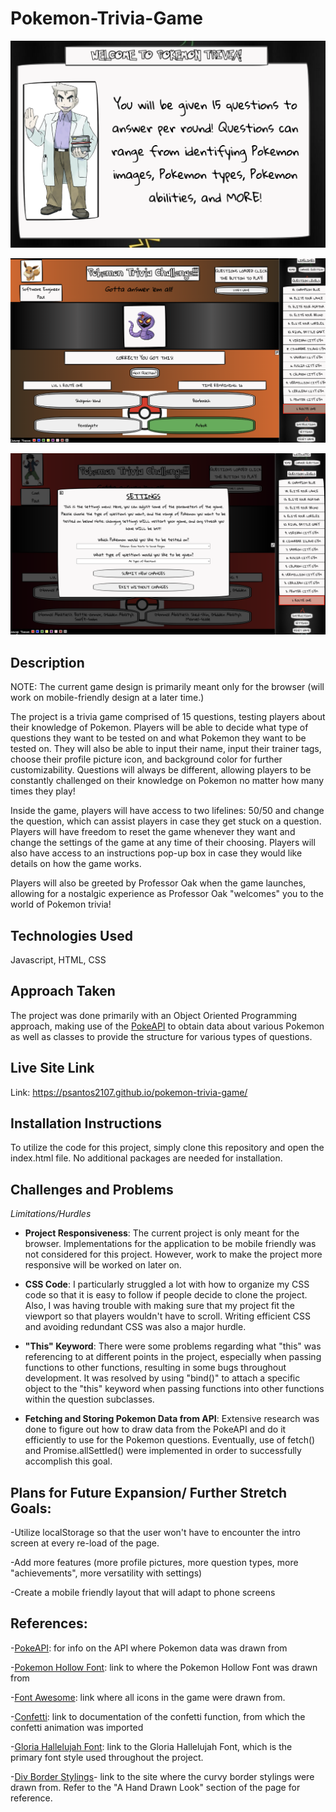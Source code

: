 # Pokemon-Trivia-Game

![Intro Screen with Professor Oak](./imgs/ProfOakGameScreenshot.png 'Professor Oak introduction screen')

![Trivia Game snapshot](./imgs/TriviaGameScreenshot.png 'Trivia Game Snapshot')

![Settings snapshot](./imgs/settingScreenshot.png 'Settings snapshot')

## Description

NOTE: The current game design is primarily meant only for the browser (will work on mobile-friendly design at a later time.)

The project is a trivia game comprised of 15 questions, testing players about their knowledge of Pokemon. Players will be able to decide what type of questions they want to be tested on and what Pokemon they want to be tested on. They will also be able to input their name, input their trainer tags, choose their profile picture icon, and background color for further customizability. Questions will always be different, allowing players to be constantly challenged on their knowledge on Pokemon no matter how many times they play!

Inside the game, players will have access to two lifelines: 50/50 and change the question, which can assist players in case they get stuck on a question. Players will have freedom to reset the game whenever they want and change the settings of the game at any time of their choosing. Players will also have access to an instructions pop-up box in case they would like details on how the game works.

Players will also be greeted by Professor Oak when the game launches, allowing for a nostalgic experience as Professor Oak "welcomes" you to the world of Pokemon trivia!

## Technologies Used

Javascript, HTML, CSS

## Approach Taken

The project was done primarily with an Object Oriented Programming approach, making use of the [PokeAPI](https://pokeapi.co/) to obtain data about various Pokemon as well as classes to provide the structure for various types of questions.

## Live Site Link

Link: https://psantos2107.github.io/pokemon-trivia-game/

## Installation Instructions

To utilize the code for this project, simply clone this repository and open the index.html file. No additional packages are needed for installation.

## Challenges and Problems

_Limitations/Hurdles_

- **Project Responsiveness**: The current project is only meant for the browser. Implementations for the application to be mobile friendly was not considered for this project. However, work to make the project more responsive will be worked on later on.

- **CSS Code**: I particularly struggled a lot with how to organize my CSS code so that it is easy to follow if people decide to clone the project. Also, I was having trouble with making sure that my project fit the viewport so that players wouldn't have to scroll. Writing efficient CSS and avoiding redundant CSS was also a major hurdle.

- **"This" Keyword**: There were some problems regarding what "this" was referencing to at different points in the project, especially when passing functions to other functions, resulting in some bugs throughout development. It was resolved by using "bind()" to attach a specific object to the "this" keyword when passing functions into other functions within the question subclasses.

- **Fetching and Storing Pokemon Data from API**: Extensive research was done to figure out how to draw data from the PokeAPI and do it efficiently to use for the Pokemon questions. Eventually, use of fetch() and Promise.allSettled() were implemented in order to successfully accomplish this goal.

## Plans for Future Expansion/ Further Stretch Goals:

-Utilize localStorage so that the user won't have to encounter the intro screen at every re-load of the page.

-Add more features (more profile pictures, more question types, more "achievements", more versatility with settings)

-Create a mobile friendly layout that will adapt to phone screens

## References:

-[PokeAPI](https://pokeapi.co/): for info on the API where Pokemon data was drawn from

-[Pokemon Hollow Font](https://www.cdnfonts.com/pokemon-hollow.font): link to where the Pokemon Hollow Font was drawn from

-[Font Awesome](https://fontawesome.com/): link where all icons in the game were drawn from.

-[Confetti](https://www.skypack.dev/view/canvas-confetti): link to documentation of the confetti function, from which the confetti animation was imported

-[Gloria Hallelujah Font](https://fonts.google.com/specimen/Gloria+Hallelujah): link to the Gloria Hallelujah Font, which is the primary font style used throughout the project.

-[Div Border Stylings](https://speckyboy.com/css-border-effects/)- link to the site where the curvy border stylings were drawn from. Refer to the "A Hand Drawn Look" section of the page for reference.
